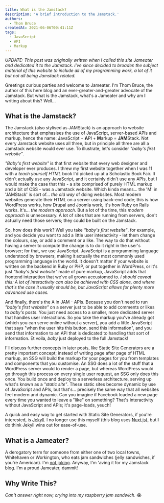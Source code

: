 ```yaml
---
title: What is the Jamstack?
description: 'A brief introduction to the Jamstack.'
authors:
  - Thom Bruce
createdAt: 2021-06-06T00:41:11Z
tags:
  - JavaScript
  - API
  - Markup
---
```


_UPDATE: This post was originally written when I called this site Jameater and dedicated it to the Jamstack. I've since decided to broaden the subject material of this website to include all of my programming work, a lot of it but not all being Jamstack related._

Greetings curious parties and welcome to Jameater. I'm Thom Bruce, the author of this here blog and an ever-greater-and-greater advocate of the Jamstack. But what is the Jamstack, what's a Jameater and why am I writing about this? Well...

## What is the Jamstack?

The Jamstack (also stylised as JAMStack) is an approach to website architecture that emphasises the use of JavaScript, server-based APIs and markup, hence the name: **J**avaScript + **A**PI + **M**arkup = **JAM**Stack. Not every Jamstack website uses all three, but in principle all three are all a Jamstack website would ever use. To illustrate, let's consider _"baby's first website"_.

_"Baby's first website"_ is that first website that every web designer and developer ever produces. I threw my first website together when I was 11 with a _teach yourself HTML_ book I'd picked up at a Scholastic Book Fair. It didn't actually use any JavaScript, and it certainly didn't use any APIs, but I would make the case that this - a site comprised of purely HTML markup and a bit of CSS - was a Jamstack website. Which kinda means... the 'M' in 'JAMStack' is sort of... _the old way_ of doing websites. Most modern websites generate their HTML on a server using back-end code; this is how WordPress works, how Drupal and Joomla work, it's how Ruby on Rails works. It's... _the modern approach_. But a lot of the time, this _modern approach_ is unnecessary. A lot of sites that are running from servers, don't actually need those servers; they could be built on the Jamstack.

So, how does this work? Well you take _"baby's first website"_, for example, and you decide you want to add a little user interactivity - let them change the colours, say, or add a comment or a like. The way to do that without having a server to compute the change is to do it right in the user's browser; for that, we use JavaScript. JavaScript is a programming language understood by browsers, making it actually the most commonly used programming language in the world. It doesn't matter if your website is written on the backend in Ruby or PHP, or put together in WordPress, or it's just _"baby's first website"_ made of pure markup, JavaScript adds that frontend interaction that we've all grown accustomed to. _I should caveat this: A lot of interactivity can also be achieved with CSS alone, and where that's the case it usually should be, but JavaScript allows for plenty more advanced use cases._

And finally, there's the A in JAM - APIs. Because you don't need to run _"baby's first website"_ on a server just to be able to add comments or likes to _baby's_ posts. You just need access to a smaller, more dedicated server that handles user interactions. So you take the markup you've already got (which you can serve online without a server), you add a little JavaScript that says "when the user hits this button, send this information", and you send that information to an API that is dedicated to handling that sort of information. Et voila, _baby_ just deployed to the full Jamstack!

I'll discuss further concepts in later posts, like Static Site Generators are a pretty important concept; instead of writing page after page of HTML markup, an SSG will build the markup for your pages for you from templates and components that you customise. An SSG does a lot of the stuff that a WordPress server would to render a page, but whereas WordPress would go through this process on every single user request, an SSG only does this once. You build once and deploy to a serverless architecture, serving up what's known as a _"static site"_. These static sites become dynamic by use of JavaScript and APIs, but that's... precisely the same way that all websites feel modern and dynamic. Can you imagine if Facebook loaded a new page every time you wanted to leave a "like" on something? That's interactivity without JavaScript and APIs; it's page-loads, yeuch!

A quick and easy way to get started with Static Site Generators, if you're interested, is [Jekyll](https://jekyllrb.com/). I no longer use this myself (this blog uses [Nuxt.js](https://nuxtjs.org/)), but I do think Jekyll wins out for ease-of-use.

## What is a Jameater?

A derogatory term for someone from either one of two local towns, Whitehaven or Workington, who eats jam sandwiches (jelly sandwiches, if you're American). I'm [not joking](https://en.wikipedia.org/wiki/Whitehaven#%22Jam_eater%22). Anyway, I'm 'aving it for my Jamstack blog. I'm a proud Jameater, dammit!

## Why Write This?

_Can't answer right now; crying into my raspberry jam sandwich._ 😭